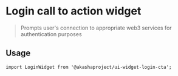 # Login call to action widget

> Prompts user's connection to appropriate web3 services for authentication purposes

## Usage

```tsx
import LoginWidget from '@akashaproject/ui-widget-login-cta';

```
